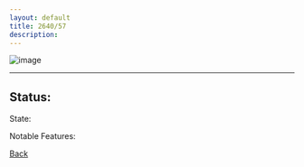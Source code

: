 ```yaml
---
layout: default
title: 2640/57
description: 
---
```

![image]()

* * *

## Status: 

State: 

Notable Features: 

[Back](/./forest/bunker.html)
